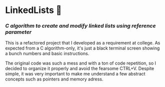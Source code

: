 # LinkedLists :jigsaw:
### _C algorithm to create and modify linked lists using reference parameter_
This is a refactored project that I developed as a requirement at college. As expected from a C algorithm-only, it's just a black terminal screen showing a bunch numbers and basic instructions.

The original code was such a mess and with a ton of code repetition, so I decided to organize it properly and avoid the fearsome CTRL+V. Despite simple, it was very important to make me understand a few abstract concepts such as pointers and memory adress.

